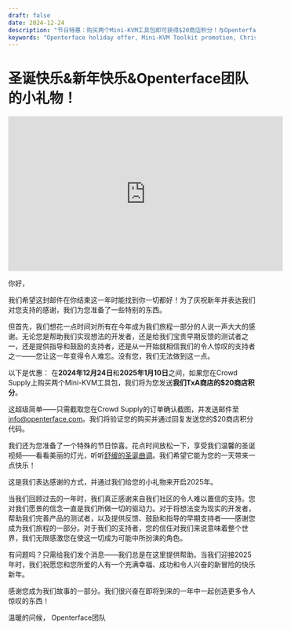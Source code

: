 ```yaml
---
draft: false
date: 2024-12-24
description: "节日特惠：购买两个Mini-KVM工具包即可获得$20商店积分！与Openterface一起庆祝圣诞节和新年，活动时间12月24日-1月10日。另外：享受我们的节日圣诞视频和年终消息。"
keywords: "Openterface holiday offer, Mini-KVM Toolkit promotion, Christmas special, tech holiday deals, $20 store credit, New Year tech offer, Crowd Supply promotion, TxA shop credit, holiday tech sale, Christmas 2024, tech gifts, Mini-KVM bundle, year-end offer"
---
```


# 圣诞快乐&新年快乐&Openterface团队的小礼物！

<iframe width="560" height="315" loading="lazy" src="https://www.youtube.com/embed/wEWAhXCXQ1E?si=RU4QVXxP_Fi6WAu_" title="YouTube video player" frameborder="0" allow="accelerometer; autoplay; clipboard-write; encrypted-media; gyroscope; picture-in-picture; web-share" referrerpolicy="strict-origin-when-cross-origin" allowfullscreen></iframe>

你好，

我们希望这封邮件在你结束这一年时能找到你一切都好！为了庆祝新年并表达我们对您支持的感谢，我们为您准备了一些特别的东西。

但首先，我们想花一点时间对所有在今年成为我们旅程一部分的人说一声大大的感谢。无论您是帮助我们实现想法的开发者，还是给我们宝贵早期反馈的测试者之一，还是提供指导和鼓励的支持者，还是从一开始就相信我们的令人惊叹的支持者之一——您让这一年变得令人难忘。没有您，我们无法做到这一点。

以下是优惠：
在**2024年12月24日**和**2025年1月10日**之间，如果您在Crowd Supply上购买两个Mini-KVM工具包，我们将为您发送**我们TxA商店的$20商店积分**。

这超级简单——只需截取您在Crowd Supply的订单确认截图，并发送邮件至[info@openterface.com](mailto:info@openterface.com)。我们将验证您的购买并通过回复发送您的$20商店积分代码。

我们还为您准备了一个特殊的节日惊喜。花点时间放松一下，享受我们温馨的圣诞视频——看看美丽的灯光，听听[舒缓的圣诞曲调](https://www.youtube.com/watch?v=wEWAhXCXQ1E)。我们希望它能为您的一天带来一点快乐！

这是我们表达感谢的方式，并通过我们给您的小礼物来开启2025年。

当我们回顾过去的一年时，我们真正感谢来自我们社区的令人难以置信的支持。您对我们愿景的信念一直是我们所做一切的驱动力。对于将想法变为现实的开发者，帮助我们完善产品的测试者，以及提供反馈、鼓励和指导的早期支持者——感谢您成为我们旅程的一部分。对于我们的支持者，您的信任对我们来说意味着整个世界，我们无限感激您在使这一切成为可能中所扮演的角色。

有问题吗？只需给我们发个消息——我们总是在这里提供帮助。当我们迎接2025年时，我们祝愿您和您所爱的人有一个充满幸福、成功和令人兴奋的新冒险的快乐新年。

感谢您成为我们故事的一部分。我们很兴奋在即将到来的一年中一起创造更多令人惊叹的东西！

温暖的问候，
Openterface团队
